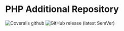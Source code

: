 # PHP Additional Repository

![Coveralls github](https://img.shields.io/coveralls/github/github/php-addition-repository/par?style=for-the-badge)
![GitHub release (latest SemVer)](https://img.shields.io/github/v/release/php-addition-repository/par?sort=semver&style=for-the-badge)

